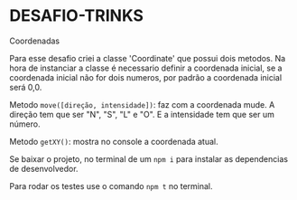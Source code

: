# DESAFIO-TRINKS
Coordenadas

Para esse desafio criei a classe 'Coordinate' que possui dois metodos. Na hora de instanciar a classe é necessario definir a coordenada
inicial, se a coordenada inicial não for dois numeros, por padrão a coordenada inicial será 0,0.

Metodo `move([direção, intensidade])`: faz com a coordenada mude. A direção tem que ser "N", "S", "L" e "O". E a intensidade tem que ser um número.

Metodo `getXY()`: mostra no console a coordenada atual.

Se baixar o projeto, no terminal de um ` npm i ` para instalar as dependencias de desenvolvedor.

Para rodar os testes use o comando ` npm t ` no terminal.
